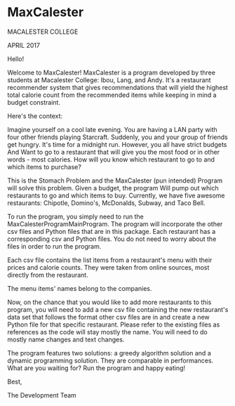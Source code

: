 # MaxCalester

MACALESTER COLLEGE

APRIL 2017

Hello!

Welcome to MaxCalester!
MaxCalester is a program developed by three students at Macalester College: Ibou, Lang, and Andy.
It's a restaurant recommender system that gives recommendations that will yield the highest total calorie count from the recommended items
while keeping in mind a budget constraint. 

Here's the context:

Imagine yourself on a cool late evening. You are having a LAN party with four other friends playing Starcraft.
Suddenly, you and your group of friends get hungry. It's time for a midnight run. However, you all have strict budgets
And Want to go to a restaurant that will give you the most food or in other words - most calories.
How will you know which restaurant to go to and which items to purchase?

This is the Stomach Problem and the MaxCalester (pun intended) Program will solve this problem. Given a budget, the program
Will pump out which restaurants to go and which items to buy. Currently, we have five awesome restaurants: Chipotle, Domino's, McDonalds, Subway, and Taco Bell.

To run the program, you simply need to run the MaxCalesterProgramMainProgram.
The program will incorporate the other csv files and Python files that are in this package.
Each restaurant has a corresponding csv and Python files.
You do not need to worry about the files in order to run the program.

Each csv file contains the list items from a restaurant's menu with their prices and calorie counts. They were taken from online sources, most directly from the restaurant.

The menu items' names belong to the companies. 

Now, on the chance that you would like to add more restaurants to this program, you will need to
add a new csv file containing the new restaurant's data set that follows the format other csv files are in and create a new Python
file for that specific restaurant. Please refer to the existing files as references as the code will stay mostly the name. You will need to do mostly name changes and text changes.

The program features two solutions: a greedy algorithm solution and a dynamic programming solution. They are comparable in performances. 
What are you waiting for? Run the program and happy eating!

Best,

The Development Team


